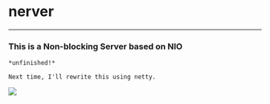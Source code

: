 # nerver
---
### This is a Non-blocking Server based on NIO

    *unfinished!*
    
    Next time, I'll rewrite this using netty.
    
   ![](https://farm8.staticflickr.com/7850/40354455743_6f7d81c791_o_d.png) 